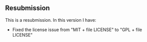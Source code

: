 ## Resubmission

This is a resubmission. In this version I have:

* Fixed the license issue from "MIT + file LICENSE" to "GPL + file LICENSE"
